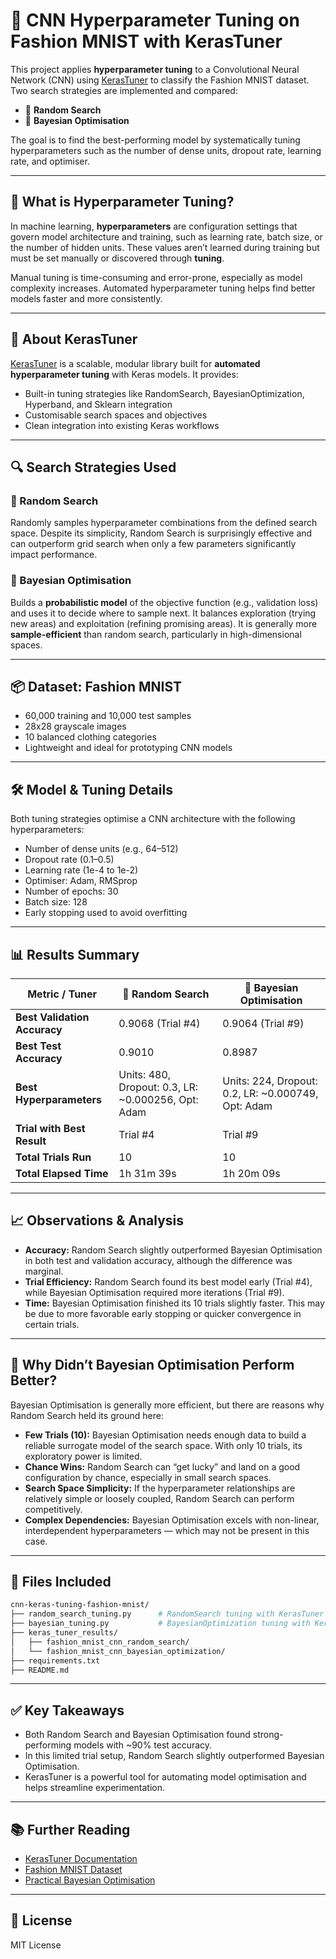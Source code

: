 # 🧪 CNN Hyperparameter Tuning on Fashion MNIST with KerasTuner

This project applies **hyperparameter tuning** to a Convolutional Neural Network (CNN) using [KerasTuner](https://keras.io/keras_tuner/) to classify the Fashion MNIST dataset. Two search strategies are implemented and compared:

- 🎲 **Random Search**
- 🧠 **Bayesian Optimisation**

The goal is to find the best-performing model by systematically tuning hyperparameters such as the number of dense units, dropout rate, learning rate, and optimiser.

---

## 🧠 What is Hyperparameter Tuning?

In machine learning, **hyperparameters** are configuration settings that govern model architecture and training, such as learning rate, batch size, or the number of hidden units. These values aren’t learned during training but must be set manually or discovered through **tuning**.

Manual tuning is time-consuming and error-prone, especially as model complexity increases. Automated hyperparameter tuning helps find better models faster and more consistently.

---

## 🔧 About KerasTuner

[KerasTuner](https://keras.io/keras_tuner/) is a scalable, modular library built for **automated hyperparameter tuning** with Keras models. It provides:

- Built-in tuning strategies like RandomSearch, BayesianOptimization, Hyperband, and Sklearn integration
- Customisable search spaces and objectives
- Clean integration into existing Keras workflows

---

## 🔍 Search Strategies Used

### 🎲 Random Search
Randomly samples hyperparameter combinations from the defined search space. Despite its simplicity, Random Search is surprisingly effective and can outperform grid search when only a few parameters significantly impact performance.

### 🧠 Bayesian Optimisation
Builds a **probabilistic model** of the objective function (e.g., validation loss) and uses it to decide where to sample next. It balances exploration (trying new areas) and exploitation (refining promising areas). It is generally more **sample-efficient** than random search, particularly in high-dimensional spaces.

---

## 📦 Dataset: Fashion MNIST

- 60,000 training and 10,000 test samples
- 28x28 grayscale images
- 10 balanced clothing categories
- Lightweight and ideal for prototyping CNN models

---

## 🛠️ Model & Tuning Details

Both tuning strategies optimise a CNN architecture with the following hyperparameters:

- Number of dense units (e.g., 64–512)
- Dropout rate (0.1–0.5)
- Learning rate (1e-4 to 1e-2)
- Optimiser: Adam, RMSprop
- Number of epochs: 30
- Batch size: 128
- Early stopping used to avoid overfitting

---

## 📊 Results Summary

| Metric / Tuner               | 🎲 Random Search                                  | 🧠 Bayesian Optimisation                      |
|-----------------------------|---------------------------------------------------|-----------------------------------------------|
| **Best Validation Accuracy**| 0.9068 (Trial #4)                                 | 0.9064 (Trial #9)                              |
| **Best Test Accuracy**      | 0.9010                                            | 0.8987                                         |
| **Best Hyperparameters**    | Units: 480, Dropout: 0.3, LR: ~0.000256, Opt: Adam| Units: 224, Dropout: 0.2, LR: ~0.000749, Opt: Adam |
| **Trial with Best Result**  | Trial #4                                          | Trial #9                                       |
| **Total Trials Run**        | 10                                                | 10                                             |
| **Total Elapsed Time**      | 1h 31m 39s                                        | 1h 20m 09s                                     |

---

## 📈 Observations & Analysis

- **Accuracy:** Random Search slightly outperformed Bayesian Optimisation in both test and validation accuracy, although the difference was marginal.
- **Trial Efficiency:** Random Search found its best model early (Trial #4), while Bayesian Optimisation required more iterations (Trial #9).
- **Time:** Bayesian Optimisation finished its 10 trials slightly faster. This may be due to more favorable early stopping or quicker convergence in certain trials.

---

## 🤔 Why Didn’t Bayesian Optimisation Perform Better?

Bayesian Optimisation is generally more efficient, but there are reasons why Random Search held its ground here:

- **Few Trials (10):** Bayesian Optimisation needs enough data to build a reliable surrogate model of the search space. With only 10 trials, its exploratory power is limited.
- **Chance Wins:** Random Search can “get lucky” and land on a good configuration by chance, especially in small search spaces.
- **Search Space Simplicity:** If the hyperparameter relationships are relatively simple or loosely coupled, Random Search can perform competitively.
- **Complex Dependencies:** Bayesian Optimisation excels with non-linear, interdependent hyperparameters — which may not be present in this case.

---

## 📁 Files Included

```bash
cnn-keras-tuning-fashion-mnist/
├── random_search_tuning.py      # RandomSearch tuning with KerasTuner
├── bayesian_tuning.py           # BayesianOptimization tuning with KerasTuner
├── keras_tuner_results/
│   ├── fashion_mnist_cnn_random_search/
│   └── fashion_mnist_cnn_bayesian_optimization/
├── requirements.txt
├── README.md
```


---

## ✅ Key Takeaways

- Both Random Search and Bayesian Optimisation found strong-performing models with ~90% test accuracy.
- In this limited trial setup, Random Search slightly outperformed Bayesian Optimisation.
- KerasTuner is a powerful tool for automating model optimisation and helps streamline experimentation.

---

## 📚 Further Reading

- [KerasTuner Documentation](https://keras.io/keras_tuner/)
- [Fashion MNIST Dataset](https://github.com/zalandoresearch/fashion-mnist)
- [Practical Bayesian Optimisation](https://arxiv.org/abs/1206.2944)

---

## 📌 License

MIT License
